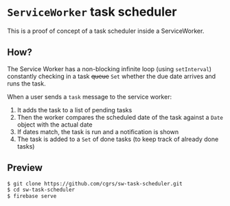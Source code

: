 # `ServiceWorker` task scheduler

This is a proof of concept of a task scheduler inside a ServiceWorker.

## How?

The Service Worker has a non-blocking infinite loop (using `setInterval`) constantly checking in a task ~~queue~~ `Set` whether the due date arrives and runs the task.

When a user sends a `task` message to the service worker:
1. It adds the task to a list of pending tasks
2. Then the worker compares the scheduled date of the task against a `Date` object with the actual date
3. If dates match, the task is run and a notification is shown 
4. The task is added to a `Set` of done tasks (to keep track of already done tasks)

## Preview

```bash
$ git clone https://github.com/cgrs/sw-task-scheduler.git
$ cd sw-task-scheduler
$ firebase serve
```